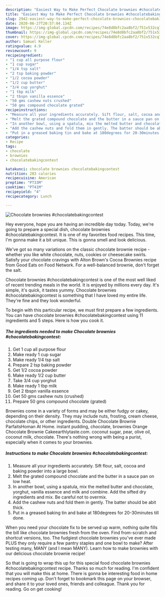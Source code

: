 ```yaml
---
description: "Easiest Way to Make Perfect Chocolate brownies #chocolatebakingcontest"
title: "Easiest Way to Make Perfect Chocolate brownies #chocolatebakingcontest"
slug: 2942-easiest-way-to-make-perfect-chocolate-brownies-chocolatebakingcontest
date: 2020-06-27T20:57:04.134Z
image: https://img-global.cpcdn.com/recipes/74e8d8bfc2aa8bf2/751x532cq70/chocolate-brownies-chocolatebakingcontest-recipe-main-photo.jpg
thumbnail: https://img-global.cpcdn.com/recipes/74e8d8bfc2aa8bf2/751x532cq70/chocolate-brownies-chocolatebakingcontest-recipe-main-photo.jpg
cover: https://img-global.cpcdn.com/recipes/74e8d8bfc2aa8bf2/751x532cq70/chocolate-brownies-chocolatebakingcontest-recipe-main-photo.jpg
author: Samuel Keller
ratingvalue: 4.9
reviewcount: 9
recipeingredient:
- "1 cup all purpose flour"
- "1 cup sugar"
- "1/4 tsp salt"
- "2 tsp baking powder"
- "1/2 cocoa powder"
- "1/2 cup butter"
- "3/4 cup yorghut"
- "1 tbp milk"
- "2 tbspn vanilla essence"
- "50 gms cashew nuts crushed"
- "50 gms compound chocolate grated"
recipeinstructions:
- "Measure all your ingredients accurately. Sift flour, salt, cocoa and baking powder into a large bowl."
- "Melt the grated compound chocolate and the butter in a sauce pan on low heat."
- "In another bowl, using a spatula, mix the melted butter and chocolate, yorghut, vanilla essence and milk and combine. Add the sifted dry ingredients and mix. Be careful not to overmix."
- "Add the cashew nuts and fold them in gently. The batter should be abit thick."
- "Put in a greased baking tin and bake at 180degrees for 20-30minutes till done."
categories:
- Recipe
tags:
- chocolate
- brownies
- chocolatebakingcontest

katakunci: chocolate brownies chocolatebakingcontest 
nutrition: 283 calories
recipecuisine: American
preptime: "PT33M"
cooktime: "PT41M"
recipeyield: "4"
recipecategory: Lunch

---
```



![Chocolate brownies #chocolatebakingcontest](https://img-global.cpcdn.com/recipes/74e8d8bfc2aa8bf2/751x532cq70/chocolate-brownies-chocolatebakingcontest-recipe-main-photo.jpg)

Hey everyone, hope you are having an incredible day today. Today, we're going to prepare a special dish, chocolate brownies #chocolatebakingcontest. It is one of my favorites food recipes. This time, I'm gonna make it a bit unique. This is gonna smell and look delicious.

We&#39;ve got so many variations on the classic chocolate brownie recipe - whether you like white chocolate, nuts, cookies or cheesecake swirls. Satisfy your chocolate cravings with Alton Brown&#39;s Cocoa Brownies recipe from Good Eats on Food Network. For a well-balanced brownie, don&#39;t forget the salt.

Chocolate brownies #chocolatebakingcontest is one of the most well liked of recent trending meals in the world. It is enjoyed by millions every day. It's simple, it's quick, it tastes yummy. Chocolate brownies #chocolatebakingcontest is something that I have loved my entire life. They're fine and they look wonderful.


To begin with this particular recipe, we must first prepare a few ingredients. You can have chocolate brownies #chocolatebakingcontest using 11 ingredients and 5 steps. Here is how you cook it.

<!--inarticleads1-->

##### The ingredients needed to make Chocolate brownies #chocolatebakingcontest:

1. Get 1 cup all purpose flour
1. Make ready 1 cup sugar
1. Make ready 1/4 tsp salt
1. Prepare 2 tsp baking powder
1. Get 1/2 cocoa powder
1. Make ready 1/2 cup butter
1. Take 3/4 cup yorghut
1. Make ready 1 tbp milk
1. Get 2 tbspn vanilla essence
1. Get 50 gms cashew nuts (crushed)
1. Prepare 50 gms compound chocolate (grated)


Brownies come in a variety of forms and may be either fudgy or cakey, depending on their density. They may include nuts, frosting, cream cheese, chocolate chips, or other ingredients. Double Chocolate Brownie ParfaitsHoman At Home. instant pudding, chocolate, brownies Orange Chocolate Brownie Cakeearthlytaste.com. coconut sugar, pear, olive oil, coconut milk, chocolate. There&#39;s nothing wrong with being a purist, especially when it comes to your brownies. 

<!--inarticleads2-->

##### Instructions to make Chocolate brownies #chocolatebakingcontest:

1. Measure all your ingredients accurately. Sift flour, salt, cocoa and baking powder into a large bowl.
1. Melt the grated compound chocolate and the butter in a sauce pan on low heat.
1. In another bowl, using a spatula, mix the melted butter and chocolate, yorghut, vanilla essence and milk and combine. Add the sifted dry ingredients and mix. Be careful not to overmix.
1. Add the cashew nuts and fold them in gently. The batter should be abit thick.
1. Put in a greased baking tin and bake at 180degrees for 20-30minutes till done.


When you need your chocolate fix to be served up warm, nothing quite fills the bill like chocolate brownies fresh from the oven. Find from-scratch and shortcut versions, too. The fudgiest chocolate brownies you&#39;ve ever made PLUS they only require a few pantry staples and one bowl to make? After testing many, MANY (and I mean MANY). Learn how to make brownies with our delicious chocolate brownie recipe! 

So that is going to wrap this up for this special food chocolate brownies #chocolatebakingcontest recipe. Thanks so much for reading. I'm confident that you will make this at home. There is gonna be interesting food in home recipes coming up. Don't forget to bookmark this page on your browser, and share it to your loved ones, friends and colleague. Thank you for reading. Go on get cooking!
